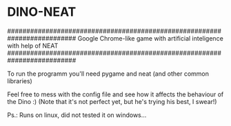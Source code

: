 # DINO-NEAT

##########################################################################
  Google Chrome-like game with artificial inteligence with help of NEAT
##########################################################################

To run the programm you'll need pygame and neat (and other common libraries)

Feel free to mess with the config file and see how it affects the behaviour of the Dino :)
(Note that it's not perfect yet, but he's trying his best, I swear!)

Ps.: Runs on linux, did not tested it on windows...
